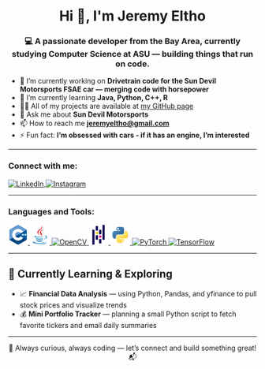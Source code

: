 <h1 align="center">Hi 👋, I'm Jeremy Eltho</h1>
<h3 align="center">💻 A passionate developer from the Bay Area, currently studying Computer Science at ASU — building things that run on code.</h3>

- 🔭 I’m currently working on **Drivetrain code for the Sun Devil Motorsports FSAE car — merging code with horsepower**  
- 🌱 I’m currently learning **Java, Python, C++, R**  
- 👨‍💻 All of my projects are available at [my GitHub page](https://github.com/JeremyEltho)  
- 💬 Ask me about **Sun Devil Motorsports**  
- 📫 How to reach me **jeremyeltho@gmail.com**  
- ⚡ Fun fact: **I’m obsessed with cars - if it has an engine, I’m interested**

---

<h3 align="left">Connect with me:</h3>
<p align="left">
  <a href="https://linkedin.com/in/jeremyeltho" target="_blank">
    <img align="center" src="https://raw.githubusercontent.com/rahuldkjain/github-profile-readme-generator/master/src/images/icons/Social/linked-in-alt.svg" alt="LinkedIn" height="30" width="40" />
  </a>
  <a href="https://instagram.com/jeremyeltho" target="_blank">
    <img align="center" src="https://raw.githubusercontent.com/rahuldkjain/github-profile-readme-generator/master/src/images/icons/Social/instagram.svg" alt="Instagram" height="30" width="40" />
  </a>
</p>

---

<h3 align="left">Languages and Tools:</h3>
<p align="left">
  <a href="https://www.w3schools.com/cpp/" target="_blank" rel="noreferrer">
    <img src="https://raw.githubusercontent.com/devicons/devicon/master/icons/cplusplus/cplusplus-original.svg" alt="C++" width="40" height="40"/>
  </a>
  <a href="https://www.java.com" target="_blank" rel="noreferrer">
    <img src="https://raw.githubusercontent.com/devicons/devicon/master/icons/java/java-original.svg" alt="Java" width="40" height="40"/>
  </a>
  <a href="https://opencv.org/" target="_blank" rel="noreferrer">
    <img src="https://www.vectorlogo.zone/logos/opencv/opencv-icon.svg" alt="OpenCV" width="40" height="40"/>
  </a>
  <a href="https://pandas.pydata.org/" target="_blank" rel="noreferrer">
    <img src="https://raw.githubusercontent.com/devicons/devicon/2ae2a900d2f041da66e950e4d48052658d850630/icons/pandas/pandas-original.svg" alt="Pandas" width="40" height="40"/>
  </a>
  <a href="https://www.python.org" target="_blank" rel="noreferrer">
    <img src="https://raw.githubusercontent.com/devicons/devicon/master/icons/python/python-original.svg" alt="Python" width="40" height="40"/>
  </a>
  <a href="https://pytorch.org/" target="_blank" rel="noreferrer">
    <img src="https://www.vectorlogo.zone/logos/pytorch/pytorch-icon.svg" alt="PyTorch" width="40" height="40"/>
  </a>
  <a href="https://www.tensorflow.org" target="_blank" rel="noreferrer">
    <img src="https://www.vectorlogo.zone/logos/tensorflow/tensorflow-icon.svg" alt="TensorFlow" width="40" height="40"/>
  </a>
</p>

---

## 🌱 Currently Learning & Exploring

- 📈 **Financial Data Analysis** — using Python, Pandas, and yfinance to pull stock prices and visualize trends  
- 💰 **Mini Portfolio Tracker** — planning a small Python script to fetch favorite tickers and email daily summaries  

---

<p align="center">
  🚀 Always curious, always coding — let’s connect and build something great! 📬
</p>
